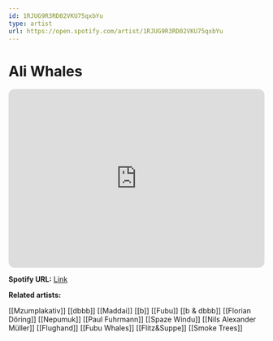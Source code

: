 ```yaml
---
id: 1RJUG9R3RD02VKU75qxbYu
type: artist
url: https://open.spotify.com/artist/1RJUG9R3RD02VKU75qxbYu
---
```

# Ali Whales

<iframe style="border-radius:12px" src="https://open.spotify.com/embed/artist/1RJUG9R3RD02VKU75qxbYu" width="100%" height="352" frameBorder="0" allowfullscreen="" allow="autoplay; clipboard-write; encrypted-media; fullscreen; picture-in-picture" loading="lazy"></iframe>

**Spotify URL:** [Link](https://open.spotify.com/artist/1RJUG9R3RD02VKU75qxbYu)

**Related artists:**

[[Mzumplakativ]]
[[dbbb]]
[[Maddai]]
[[b]]
[[Fubu]]
[[b & dbbb]]
[[Florian Döring]]
[[Nepumuk]]
[[Paul Fuhrmann]]
[[Spaze Windu]]
[[Nils Alexander Müller]]
[[Flughand]]
[[Fubu Whales]]
[[Flitz&Suppe]]
[[Smoke Trees]]
